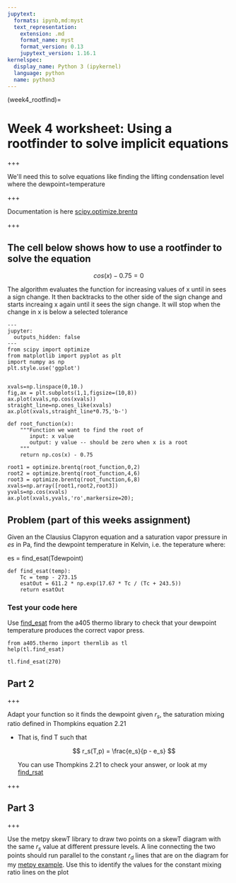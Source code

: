 ```yaml
---
jupytext:
  formats: ipynb,md:myst
  text_representation:
    extension: .md
    format_name: myst
    format_version: 0.13
    jupytext_version: 1.16.1
kernelspec:
  display_name: Python 3 (ipykernel)
  language: python
  name: python3
---
```


(week4_rootfind)=
# Week 4 worksheet:  Using a rootfinder to solve implicit equations

+++

We'll need this to solve equations like finding the lifting condensation level where the dewpoint=temperature

+++

Documentation is here [scipy.optimize.brentq](https://docs.scipy.org/doc/scipy/reference/generated/scipy.optimize.brentq.html)

+++

## The cell below shows how to use a rootfinder to solve the equation

$$
cos(x) - 0.75 = 0
$$

The algorithm evaluates the function for increasing values of x until in sees a sign change.  It then backtracks to the other side of the sign change and starts increaing x again until it sees the sign change.  It will stop when the change in x is below a selected tolerance

```{code-cell} ipython3
---
jupyter:
  outputs_hidden: false
---
from scipy import optimize
from matplotlib import pyplot as plt
import numpy as np
plt.style.use('ggplot')


xvals=np.linspace(0,10.)
fig,ax = plt.subplots(1,1,figsize=(10,8))
ax.plot(xvals,np.cos(xvals))
straight_line=np.ones_like(xvals)
ax.plot(xvals,straight_line*0.75,'b-')

def root_function(x):
    """Function we want to find the root of
       input: x value
       output: y value -- should be zero when x is a root
    """
    return np.cos(x) - 0.75

root1 = optimize.brentq(root_function,0,2)
root2 = optimize.brentq(root_function,4,6)
root3 = optimize.brentq(root_function,6,8)
xvals=np.array([root1,root2,root3])
yvals=np.cos(xvals)
ax.plot(xvals,yvals,'ro',markersize=20);
```

## Problem (part of this weeks assignment)

Given an the Clausius Clapyron equation and a saturation vapor pressure in $es$ in Pa, find the dewpoint temperature in Kelvin, i.e. the teperature where:

es = find_esat(Tdewpoint)

```{code-cell} ipython3
def find_esat(temp):
    Tc = temp - 273.15
    esatOut = 611.2 * np.exp(17.67 * Tc / (Tc + 243.5))
    return esatOut
```

### Test your code here

Use [find_esat](https://phaustin.github.io/a405_lib/full_listing.html#a405.thermo.thermlib.find_esat) from the a405 thermo library to check that your dewpoint temperature produces the correct vapor press.

```{code-cell} ipython3
from a405.thermo import thermlib as tl
help(tl.find_esat)
```

```{code-cell} ipython3
tl.find_esat(270)
```

## Part 2

+++

Adapt your function so it finds the dewpoint given $r_s$, the saturation mixing ratio defined
in Thompkins equation 2.21

- That is, find T such that

  $$
    r_s(T,p) = \frac{e_s}{p - e_s}
  $$

  You can use Thompkins 2.21 to check your answer, or look at my [find_rsat](https://phaustin.github.io/a405_lib/full_listing.html#a405.thermo.thermlib.find_rsat)

+++

## Part 3

+++

Use the metpy skewT library to draw two points on a skewT diagram with the same $r_s$ value at different pressure levels.   A line connecting the two points should run parallel to the constant $r_d$ lines that
are on the diagram for my [metpy example](https://phaustin.github.io/a405_2024/notebooks/week2/skew_coords_solution.html#if-you-have-extra-time).  Use this to identify the values for the constant mixing ratio lines on the plot

```{code-cell} ipython3

```
